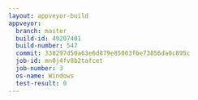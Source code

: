 ```yaml
---
layout: appveyor-build
appveyor:
  branch: master
  build-id: 49207401
  build-number: 547
  commit: 338297d50a63e6d879e85003f6e73856da0c895c
  job-id: mn0j4fv8b2tafcet
  job-number: 3
  os-name: Windows
  test-result: 0
---
```

